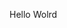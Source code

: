 Hello Wolrd



























































































































































































































































































































































































































































































































































